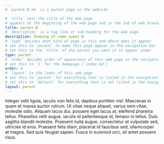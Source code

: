 ```yaml
---
# `parent-B.md` is a parent page in the website

# `title` sets the title of the web page
# appears at the beginning of the web page and in the tab of web browsers
title: parent-B
# `description` is a tag line or sub-heading for the web page.
description: Showing of some sweet B
# `type` decides what kind of page is this and where does it appear
# set this to `parent` to make this page appear in the navigation bar
# set this to the `title` of the parent you want it to appear under
type: parent
# `order` decides order of appearance of this web page in the navigation bar
# set this to `1` for the homepage (`index.md`)
order: 4
# `layout` is the looks of this web page
# set this to `parent` for everything that is listed in the navigation bar
# set this to `default` for everything that is not listed in the navigation bar
layout: parent
---
```


[//]: # (Here you can write the content of the page in markdown.)

Integer velit ligula, iaculis non felis id, dapibus porttitor nisl. Maecenas in quam et massa auctor rutrum. Ut vitae neque aliquet, varius sem vitae, molestie odio. Aliquam lacus dui, posuere eget lacus at, eleifend pharetra tellus. Phasellus velit augue, iaculis id pellentesque id, tempor in tellus. Duis sagittis blandit molestie. Praesent nulla augue, consectetur at vulputate sed, ultricies id eros. Praesent felis diam, placerat id faucibus sed, ullamcorper at magna. Sed quis feugiat sapien. Fusce in euismod orci, sit amet posuere risus.